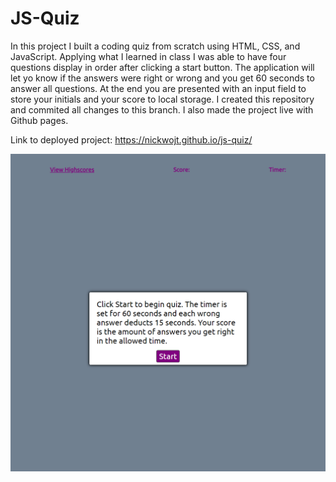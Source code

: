 # JS-Quiz

In this project I built a coding quiz from scratch using HTML, CSS, and JavaScript. Applying what I learned in class I was able to have four questions display in order after clicking a start button. The application will let yo know if the answers were right or wrong and you get 60 seconds to answer all questions. At the end you are presented with an input field to store your initials and your score to local storage. I created this repository and commited all changes to this branch. I also made the project live with Github pages. 

Link to deployed project: https://nickwojt.github.io/js-quiz/

![Project](./jsquiz.png "Completed Project")
